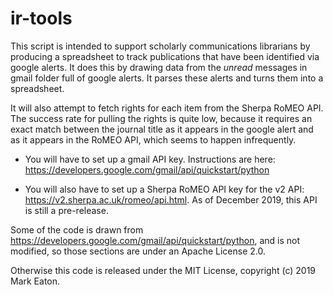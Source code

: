 # ir-tools

This script is intended to support scholarly communications librarians by producing a spreadsheet to track publications that have been identified via google alerts. It does this by drawing data from the *unread* messages in gmail folder full of google alerts. It parses these alerts and turns them into a spreadsheet. 

It will also attempt to fetch rights for each item from the Sherpa RoMEO API. The success rate for pulling the rights is quite low, because it requires an exact match between the journal title as it appears in the google alert and as it appears in the RoMEO API, which seems to happen infrequently.

- You will have to set up a gmail API key. Instructions are here: https://developers.google.com/gmail/api/quickstart/python

- You will also have to set up a Sherpa RoMEO API key for the v2 API: https://v2.sherpa.ac.uk/romeo/api.html. As of December 2019, this API is still a pre-release.

Some of the code is drawn from https://developers.google.com/gmail/api/quickstart/python, and is not modified, so those sections are under an Apache License 2.0. 

Otherwise this code is released under the MIT License, copyright (c) 2019 Mark Eaton.
